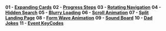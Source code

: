 **01 - [Expanding Cards](https://shidlikaty.github.io/SimpleProjects/01%20-%20Expanding%20cards/)**
**02 - [Progress Steps](https://shidlikaty.github.io/SimpleProjects/02%20-%20Progress%20Steps/)**
**03 - [Rotating Navigation](https://shidlikaty.github.io/SimpleProjects/03%20-%20Rotating%20Navigation/)**
**04 - [Hidden Search](https://shidlikaty.github.io/SimpleProjects/04%20-%20Hidden%20Search/)**
**05 - [Blurry Loading](https://shidlikaty.github.io/SimpleProjects/05%20-%20Blurry%20Loading/)**
**06 - [Scroll Animation](https://shidlikaty.github.io/SimpleProjects/06%20-%20Scroll%20Animation/)**
**07 - [Split Landing Page](https://shidlikaty.github.io/SimpleProjects/07%20-%20Split%20Landing%20Page/)**
**08 - [Form Wave Animation](https://shidlikaty.github.io/SimpleProjects/08%20-%20Form%20Wave%20Animation/)**
**09 - [Sound Board](https://shidlikaty.github.io/SimpleProjects/09%20-%20Sound%20Board/)**
**10 - [Dad Jokes](https://shidlikaty.github.io/SimpleProjects/10%20-%20Dad%20Jokes/)**
**11 - [Event KeyCodes](https://shidlikaty.github.io/SimpleProjects/11%20-%20Event%20KeyCodes/)**